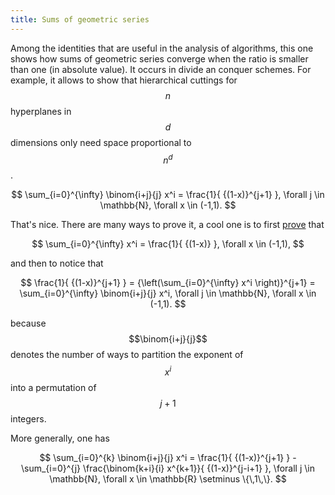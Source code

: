 ```yaml
---
title: Sums of geometric series
---
```


Among the identities that are useful in the analysis of algorithms,
this one shows how sums of geometric series converge when the ratio
is smaller than one (in absolute value). It occurs in divide an conquer
schemes. For example, it allows to show that hierarchical cuttings for $$n$$
hyperplanes in $$d$$ dimensions only need space proportional to $$n^d$$.

$$
\sum_{i=0}^{\infty} \binom{i+j}{j} x^i = \frac{1}{ {(1-x)}^{j+1} },
\forall j \in \mathbb{N}, \forall x \in (-1,1).
$$

That's nice. There are many ways to prove it, a cool one is to first
[prove](https://aureooms.github.io/converging-series) that

$$
\sum_{i=0}^{\infty} x^i = \frac{1}{ {(1-x)} },
\forall x \in (-1,1),
$$

and then to notice that

$$
\frac{1}{ {(1-x)}^{j+1} } = {\left(\sum_{i=0}^{\infty} x^i \right)}^{j+1}
= \sum_{i=0}^{\infty} \binom{i+j}{j} x^i,
\forall j \in \mathbb{N}, \forall x \in (-1,1).
$$

because $$\binom{i+j}{j}$$ denotes the number of ways to partition the exponent
of $$x^i$$ into a permutation of $$j+1$$ integers.


More generally, one has

$$
\sum_{i=0}^{k} \binom{i+j}{j} x^i = \frac{1}{ {(1-x)}^{j+1} } -
\sum_{i=0}^{j} \frac{\binom{k+i}{i} x^{k+1}}{ {(1-x)}^{j-i+1} },
\forall j \in \mathbb{N}, \forall x \in \mathbb{R} \setminus \{\,1\,\}.
$$
